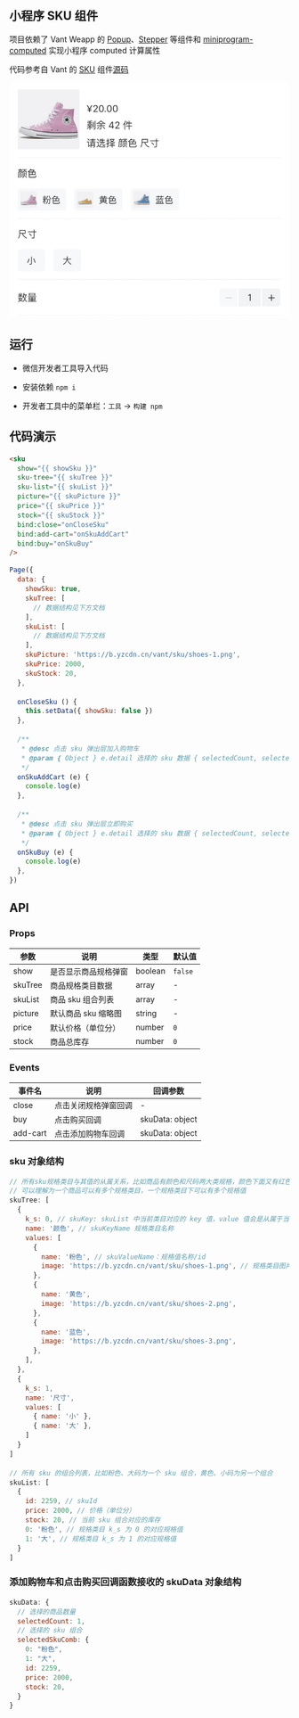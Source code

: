 ## 小程序 SKU 组件

项目依赖了 Vant Weapp 的 [Popup](https://vant-contrib.gitee.io/vant-weapp/#/popup)、[Stepper](https://vant-contrib.gitee.io/vant-weapp/#/stepper) 等组件和 [miniprogram-computed](https://developers.weixin.qq.com/miniprogram/dev/extended/utils/computed.html) 实现小程序 computed 计算属性

代码参考自 Vant 的 [SKU](https://youzan.github.io/vant/#/zh-CN/sku) 组件[源码](https://github.com/youzan/vant/tree/v2.10.12/src/sku)

![](./docs/75FDCAC69D53.png)

## 运行

- 微信开发者工具导入代码

- 安装依赖 `npm i`

- 开发者工具中的菜单栏：`工具` -> `构建 npm`

## 代码演示

```html
<sku
  show="{{ showSku }}"
  sku-tree="{{ skuTree }}"
  sku-list="{{ skuList }}"
  picture="{{ skuPicture }}"
  price="{{ skuPrice }}"
  stock="{{ skuStock }}"
  bind:close="onCloseSku"
  bind:add-cart="onSkuAddCart"
  bind:buy="onSkuBuy"
/>
```

```js
Page({
  data: {
    showSku: true,
    skuTree: [
      // 数据结构见下方文档
    ],
    skuList: [
      // 数据结构见下方文档
    ],
    skuPicture: 'https://b.yzcdn.cn/vant/sku/shoes-1.png',
    skuPrice: 2000,
    skuStock: 20,
  },

  onCloseSku () {
    this.setData({ showSku: false })
  },

  /**
   * @desc 点击 sku 弹出层加入购物车
   * @param { Object } e.detail 选择的 sku 数据 { selectedCount, selectedSkuComb }
   */
  onSkuAddCart (e) {
    console.log(e)
  },

  /**
   * @desc 点击 sku 弹出层立即购买
   * @param { Object } e.detail 选择的 sku 数据 { selectedCount, selectedSkuComb }
   */
  onSkuBuy (e) {
    console.log(e)
  },
})
```

## API

### Props

| 参数 | 说明 | 类型 | 默认值 |
| --- | --- | --- | --- |
| show | 是否显示商品规格弹窗 | boolean | `false` |
| skuTree | 商品规格类目数据 | array | - |
| skuList | 商品 sku 组合列表 | array | - |
| picture | 默认商品 sku 缩略图 | string | - |
| price | 默认价格（单位分） | number | `0` |
| stock | 商品总库存 | number | `0` |

### Events

| 事件名 | 说明 | 回调参数 |
| --- | --- | --- |
| close | 点击关闭规格弹窗回调 | - |
| buy | 点击购买回调 | skuData: object |
| add-cart | 点击添加购物车回调 | skuData: object |

### sku 对象结构

```js
// 所有sku规格类目与其值的从属关系，比如商品有颜色和尺码两大类规格，颜色下面又有红色和蓝色两个规格值
// 可以理解为一个商品可以有多个规格类目，一个规格类目下可以有多个规格值
skuTree: [
  {
    k_s: 0, // skuKey: skuList 中当前类目对应的 key 值，value 值会是从属于当前类目的一个规格值
    name: '颜色', // skuKeyName 规格类目名称
    values: [
      { 
        name: '粉色', // skuValueName：规格值名称/id
        image: 'https://b.yzcdn.cn/vant/sku/shoes-1.png', // 规格类目图片
      },
      { 
        name: '黄色', 
        image: 'https://b.yzcdn.cn/vant/sku/shoes-2.png',
      },
      { 
        name: '蓝色', 
        image: 'https://b.yzcdn.cn/vant/sku/shoes-3.png',
      },
    ],
  },
  {
    k_s: 1,
    name: '尺寸',
    values: [
      { name: '小' },
      { name: '大' },
    ]
  }
]

// 所有 sku 的组合列表，比如粉色、大码为一个 sku 组合，黄色、小码为另一个组合
skuList: [
  {
    id: 2259, // skuId
    price: 2000, // 价格（单位分）
    stock: 20, // 当前 sku 组合对应的库存
    0: '粉色', // 规格类目 k_s 为 0 的对应规格值
    1: '大', // 规格类目 k_s 为 1 的对应规格值
  }
]
```

### 添加购物车和点击购买回调函数接收的 skuData 对象结构

```js
skuData: {
  // 选择的商品数量
  selectedCount: 1,
  // 选择的 sku 组合
  selectedSkuComb: {
    0: "粉色",
    1: "大",
    id: 2259,
    price: 2000,
    stock: 20,
  }
}
```